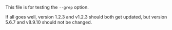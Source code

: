 This file is for testing the `--grep` option.

If all goes well, version 1.2.3 and v1.2.3 should both get updated, but version 5.6.7 and v8.9.10 should not be changed.
